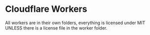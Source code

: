 # Cloudflare Workers

All workers are in their own folders, everything is licensed under MIT 
UNLESS there is a license file in the worker folder.
